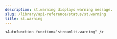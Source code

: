 ```yaml
---
description: st.warning displays warning message.
slug: /library/api-reference/status/st.warning
title: st.warning
---
```


`<Autofunction function="streamlit.warning" />`